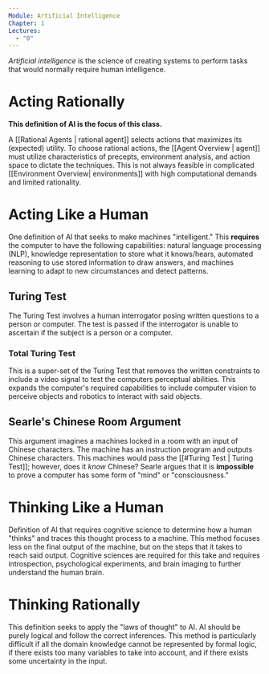 ```yaml
---
Module: Artificial Intelligence
Chapter: 1
Lectures:
  - "0"
---
```

*Artificial intelligence* is the science of creating systems to perform tasks that would normally require human intelligence.
# Acting Rationally
**This definition of AI is the focus of this class.**

A [[Rational Agents | rational agent]] selects actions that maximizes its (expected) utility. To choose rational actions, the [[Agent Overview | agent]] must utilize characteristics of precepts, environment analysis, and action space to dictate the techniques. This is not always feasible in complicated [[Environment Overview| environments]] with high computational demands and limited rationality.
# Acting Like a Human
One definition of AI that seeks to make machines "intelligent." This **requires** the computer to have the following capabilities: natural language processing (NLP), knowledge representation to store what it knows/hears, automated reasoning to use stored information to draw answers, and machines learning to adapt to new circumstances and detect patterns.
## Turing Test
The Turing Test involves a human interrogator posing written questions to a person or computer. The test is passed if the interrogator is unable to ascertain if the subject is a person or a computer.
### Total Turing Test
This is a super-set of the Turing Test that removes the written constraints to include a video signal to test the computers perceptual abilities. This expands the computer's required capabilities to include computer vision to perceive objects and robotics to interact with said objects. 
## Searle's Chinese Room Argument
This argument imagines a machines locked in a room with an input of Chinese characters. The machine has an instruction program and outputs Chinese characters. This machines would pass the [[#Turing Test | Turing Test]]; however, does it *know* Chinese? Searle argues that it is **impossible** to prove a computer has some form of "mind" or "consciousness."
# Thinking Like a Human
Definition of AI that requires cognitive science to determine how a human "thinks" and traces this thought process to a machine. This method focuses less on the final output of the machine, but on the steps that it takes to reach said output. Cognitive sciences are required for this take and requires introspection, psychological experiments, and brain imaging to further understand the human brain.
# Thinking Rationally
This definition seeks to apply the "laws of thought" to AI. AI should be purely logical and follow the correct inferences. This method is particularly difficult if all the domain knowledge cannot be represented by formal logic, if there exists too many variables to take into account, and if there exists some uncertainty in the input.